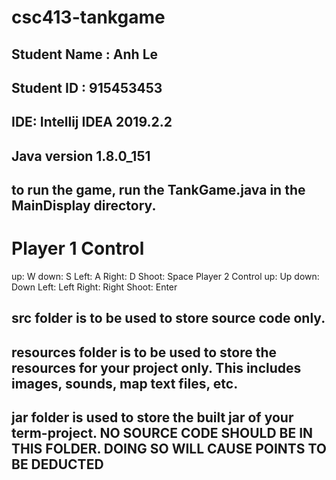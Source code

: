 # csc413-tankgame

## Student Name  : Anh Le
## Student ID    : 915453453
## IDE: Intellij IDEA 2019.2.2
## Java version 1.8.0_151
## to run the game, run the TankGame.java in the MainDisplay directory.
# Player 1 Control
up: W
down: S
Left: A
Right: D
Shoot: Space
Player 2 Control
up: Up
down: Down
Left: Left
Right: Right
Shoot: Enter

## src folder is to be used to store source code only.

## resources folder is to be used to store the resources for your project only. This includes images, sounds, map text files, etc.

## jar folder is used to store the built jar of your term-project. NO SOURCE CODE SHOULD BE IN THIS FOLDER. DOING SO WILL CAUSE POINTS TO BE DEDUCTED
